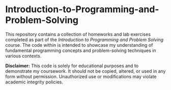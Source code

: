 # Introduction-to-Programming-and-Problem-Solving

This repository contains a collection of homeworks and lab exercises completed as part of the *Introduction to Programming and Problem Solving* course. The code within is intended to showcase my understanding of fundamental programming concepts and problem-solving techniques in various contexts.

**Disclaimer:** This code is solely for educational purposes and to demonstrate my coursework. It should not be copied, altered, or used in any form without permission. Unauthorized use or modifications may violate academic integrity policies.
